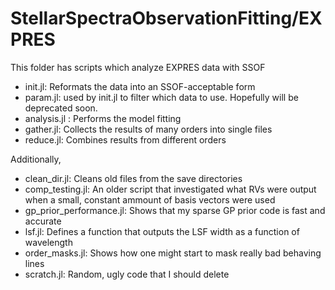 StellarSpectraObservationFitting/EXPRES
========

This folder has scripts which analyze EXPRES data with SSOF
- init.jl: Reformats the data into an SSOF-acceptable form
- param.jl: used by init.jl to filter which data to use. Hopefully will be deprecated soon.
- analysis.jl : Performs the model fitting
- gather.jl: Collects the results of many orders into single files
- reduce.jl: Combines results from different orders

Additionally,
- clean_dir.jl: Cleans old files from the save directories
- comp_testing.jl: An older script that investigated what RVs were output when a small, constant ammount of basis vectors were used
- gp_prior_performance.jl: Shows that my sparse GP prior code is fast and accurate
- lsf.jl: Defines a function that outputs the LSF width as a function of wavelength
- order_masks.jl: Shows how one might start to mask really bad behaving lines
- scratch.jl: Random, ugly code that I should delete
